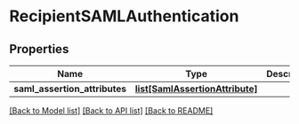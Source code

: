 # RecipientSAMLAuthentication

## Properties
Name | Type | Description | Notes
------------ | ------------- | ------------- | -------------
**saml_assertion_attributes** | [**list[SamlAssertionAttribute]**](SamlAssertionAttribute.md) |  | [optional] 

[[Back to Model list]](../README.md#documentation-for-models) [[Back to API list]](../README.md#documentation-for-api-endpoints) [[Back to README]](../README.md)


